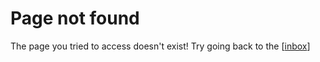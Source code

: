 # Page not found

The page you tried to access doesn't exist! Try going back to the [[inbox]]

[//begin]: # "Autogenerated link references for markdown compatibility"
[inbox]: inbox "Inbox"
[//end]: # "Autogenerated link references"